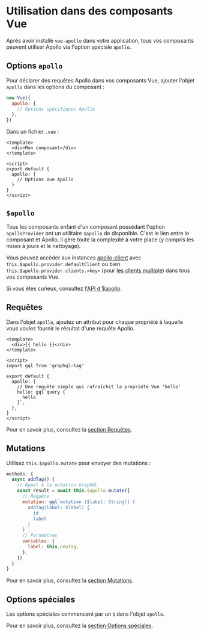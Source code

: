 # Utilisation dans des composants Vue

Après avoir installé `vue-apollo` dans votre application, tous vos composants peuvent utiliser Apollo via l'option spéciale `apollo`.

## Options `apollo`

Pour déclarer des requêtes Apollo dans vos composants Vue, ajouter l'objet `apollo` dans les options du composant :

```js
new Vue({
  apollo: {
    // Options spécifiques Apollo
  },
})
```

Dans un fichier `.vue` :

```vue
<template>
  <div>Mon composant</div>
</template>

<script>
export default {
  apollo: {
    // Options Vue Apollo
  }
}
</script>
```

## `$apollo`

Tous les composants enfant d'un composant possédant l'option `apolloProvider` ont un utilitaire `$apollo` de disponible. C'est le lien entre le composant et Apollo, il gère toute la complexité à votre place (y compris les mises à jours et le nettoyage).

Vous pouvez accéder aux instances [apollo-client](https://www.apollographql.com/docs/react/) avec `this.$apollo.provider.defaultClient` ou bien `this.$apollo.provider.clients.<key>` (pour [les clients multiple](../multiple-clients.md)) dans tous vos composants Vue.

Si vous êtes curieux, consultez [l'API d'$apollo](../../api/dollar-apollo.md).

## Requêtes

Dans l'objet `apollo`, ajoutez un attribut pour chaque propriété à laquelle vous voulez fournir le résultat d'une requête Apollo.

```vue
<template>
  <div>{{ hello }}</div>
</template>

<script>
import gql from 'graphql-tag'

export default {
  apollo: {
    // Une requête simple qui rafraîchit la propriété Vue 'hello'
    hello: gql`query {
      hello
    }`,
  },
}
</script>
```

Pour en savoir plus, consultez la [section Requêtes](./queries.md).

## Mutations

Utilisez `this.$apollo.mutate` pour envoyer des mutations :

```js
methods: {
  async addTag() {
    // Appel à la mutation GraphQL
    const result = await this.$apollo.mutate({
      // Requête
      mutation: gql`mutation ($label: String!) {
        addTag(label: $label) {
          id
          label
        }
      }`,
      // Paramètres
      variables: {
        label: this.newTag,
      },
    })
  }
}
```

Pour en savoir plus, consultez la [section Mutations](./mutations.md).

## Options spéciales

Les options spéciales commencent par un `$` dans l'objet `apollo`.

Pour en savoir plus, consultez la [section Options spéciales](./special-options.md).
